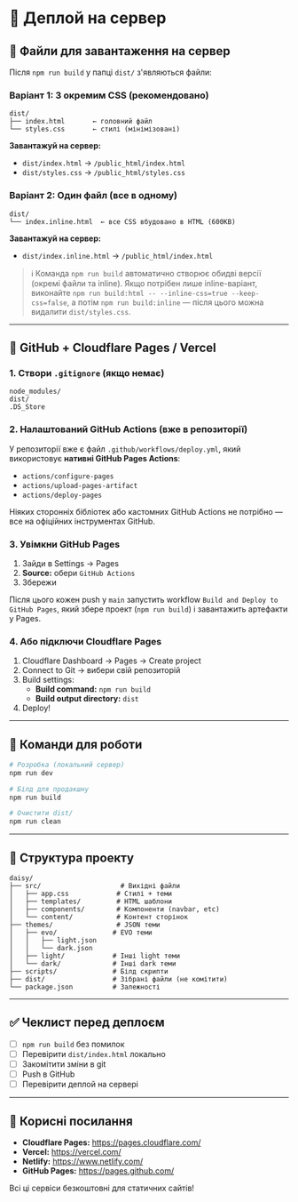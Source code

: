 # 🚀 Деплой на сервер

## 📁 Файли для завантаження на сервер

Після `npm run build` у папці `dist/` з'являються файли:

### Варіант 1: З окремим CSS (рекомендовано)
```
dist/
├── index.html       ← головний файл
└── styles.css       ← стилі (мінімізовані)
```

**Завантажуй на сервер:**
- `dist/index.html` → `/public_html/index.html`
- `dist/styles.css` → `/public_html/styles.css`

### Варіант 2: Один файл (все в одному)
```
dist/
└── index.inline.html  ← все CSS вбудовано в HTML (600KB)
```

**Завантажуй на сервер:**
- `dist/index.inline.html` → `/public_html/index.html`

> ℹ️ Команда `npm run build` автоматично створює обидві версії (окремі файли та inline). Якщо потрібен лише inline-варіант, виконайте `npm run build:html -- --inline-css=true --keep-css=false`, а потім `npm run build:inline` — після цього можна видалити `dist/styles.css`.

---

## 🔄 GitHub + Cloudflare Pages / Vercel

### 1. Створи `.gitignore` (якщо немає)
```gitignore
node_modules/
dist/
.DS_Store
```

### 2. Налаштований GitHub Actions (вже в репозиторії)

У репозиторії вже є файл `.github/workflows/deploy.yml`, який використовує **нативні GitHub Pages Actions**:

- `actions/configure-pages`
- `actions/upload-pages-artifact`
- `actions/deploy-pages`

Ніяких сторонніх бібліотек або кастомних GitHub Actions не потрібно — все на офіційних інструментах GitHub.

### 3. Увімкни GitHub Pages
1. Зайди в Settings → Pages
2. **Source:** обери `GitHub Actions`
3. Збережи

Після цього кожен push у `main` запустить workflow `Build and Deploy to GitHub Pages`, який збере проект (`npm run build`) і завантажить артефакти у Pages.

### 4. Або підключи Cloudflare Pages
1. Cloudflare Dashboard → Pages → Create project
2. Connect to Git → вибери свій репозиторій
3. Build settings:
   - **Build command:** `npm run build`
   - **Build output directory:** `dist`
4. Deploy!

---

## 🔨 Команди для роботи

```bash
# Розробка (локальний сервер)
npm run dev

# Білд для продакшну
npm run build

# Очистити dist/
npm run clean
```

---

## 📝 Структура проекту

```
daisy/
├── src/                    # Вихідні файли
│   ├── app.css            # Стилі + теми
│   ├── templates/         # HTML шаблони
│   ├── components/        # Компоненти (navbar, etc)
│   └── content/           # Контент сторінок
├── themes/                # JSON теми
│   ├── evo/              # EVO теми
│   │   ├── light.json
│   │   └── dark.json
│   ├── light/            # Інші light теми
│   └── dark/             # Інші dark теми
├── scripts/              # Білд скрипти
├── dist/                 # Зібрані файли (не комітити)
└── package.json          # Залежності

```

---

## ✅ Чеклист перед деплоєм

- [ ] `npm run build` без помилок
- [ ] Перевірити `dist/index.html` локально
- [ ] Закомітити зміни в git
- [ ] Push в GitHub
- [ ] Перевірити деплой на сервері

---

## 🔗 Корисні посилання

- **Cloudflare Pages:** https://pages.cloudflare.com/
- **Vercel:** https://vercel.com/
- **Netlify:** https://www.netlify.com/
- **GitHub Pages:** https://pages.github.com/

Всі ці сервіси безкоштовні для статичних сайтів!

